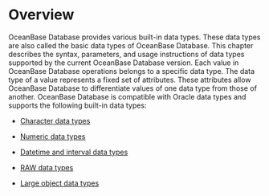 # Overview

OceanBase Database provides various built-in data types. These data types are also called the basic data types of OceanBase Database. This chapter describes the syntax, parameters, and usage instructions of data types supported by the current OceanBase Database version.
Each value in OceanBase Database operations belongs to a specific data type. The data type of a value represents a fixed set of attributes. These attributes allow OceanBase Database to differentiate values of one data type from those of another.
OceanBase Database is compatible with Oracle data types and supports the following built-in data types:

* [Character data types](2.character-data-type-of-oracle-mode/1.overview-of-character-data-types-of-oracle-mode.md)

* [Numeric data types](3.numeric-data-type-of-oracle-mode/1.overview-of-numeric-data-types-of-oracle-mode.md)

* [Datetime and interval data types](4.date-time-and-interval-data-types-of-oracle-mode/1.overview-of-date-time-and-interval-data-types-of-oracle-mode.md)

* [RAW data types](../1.built-in-data-types-of-oracle-mode/5.raw-data-type-of-oracle-mode.md)

* [Large object data types](6.large-object-data-type-of-oracle-mode/1.data-types-of-large-objects-of-oracle-mode.md)
